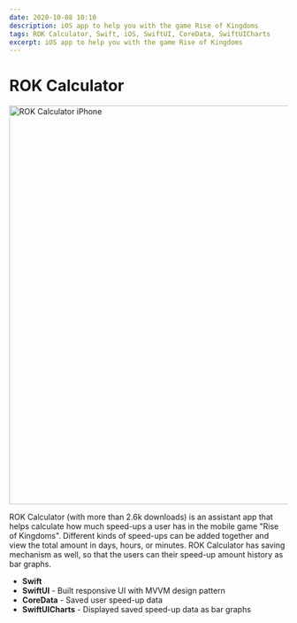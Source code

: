 ```yaml
---
date: 2020-10-08 10:10
description: iOS app to help you with the game Rise of Kingdoms
tags: ROK Calculator, Swift, iOS, SwiftUI, CoreData, SwiftUICharts
excerpt: iOS app to help you with the game Rise of Kingdoms
---
```

# ROK Calculator <a href="https://apps.apple.com/jo/app/rok-calculator/id1527528780#?platform=iphone" target="_blank"><i class="fab fa-app-store-ios" style="font-size: 1em;"></i></a>
 
 <img src="/images/ROK Calculator/ROK Calculator Mockup.png" alt="ROK Calculator iPhone" class="responsive" width="720" />

ROK Calculator  (with more than 2.6k downloads) is an assistant app that helps calculate how much speed-ups a user has in the mobile game "Rise of Kingdoms". Different kinds of speed-ups can be added together and view the total amount in days, hours, or minutes. ROK Calculator has saving mechanism as well, so that the users can their speed-up amount history as bar graphs. 

- **Swift**
- **SwiftUI** - Built responsive UI with MVVM design pattern
- **CoreData** - Saved user speed-up data
- **SwiftUICharts** - Displayed saved  speed-up data as bar graphs
